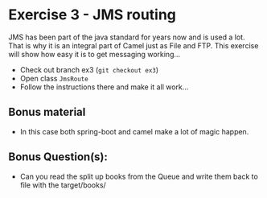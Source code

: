 # Exercise 3 - JMS routing

JMS has been part of the java standard for years now and is used a lot.
That is why it is an integral part of Camel just as File and FTP. 
This exercise will show how easy it is to get messaging working...

* Check out branch ex3 (`git checkout ex3`)
* Open class `JmsRoute`
* Follow the instructions there and make it all work...

## Bonus material 

* In this case both spring-boot and camel make a lot of magic happen.

## Bonus Question(s):

* Can you read the split up books from the Queue and write them back to file with the target/books/<title>.txt as the filename?

## Hint(s)

* jms component
* maven artifact
